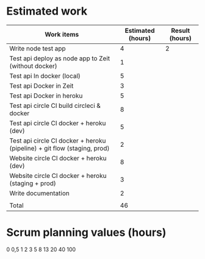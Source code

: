 # Estimated work

| Work items                                                                | Estimated (hours)   | Result (hours) |
|-------------------------------------------------------------------------  |---------|-----------|
| Write node test app                                                       | 4       | 2         |
| Test api deploy as node app to Zeit (without docker)                      | 1       |           |
| Test api In docker (local)                                                | 5       |           |
| Test api Docker in Zeit                                                   | 3       |           |
| Test api Docker in heroku                                                 | 5       |           |
| Test api circle CI build circleci & docker                                | 8       |           |
| Test api circle CI docker + heroku (dev)                                  | 5       |           |
| Test api circle CI docker + heroku (pipeline) + git flow (staging, prod)  | 2       |           |
| Website circle CI docker + heroku (dev)                                   | 8       |           |
| Website circle CI docker + heroku (staging + prod)                        | 3       |           |
| Write documentation                                                       | 2       |           |         
|                                                                           |         |           |
| Total                                                                     | 46      |           |



# Scrum planning values (hours)
0
0,5
1
2
3
5
8
13
20
40
100
